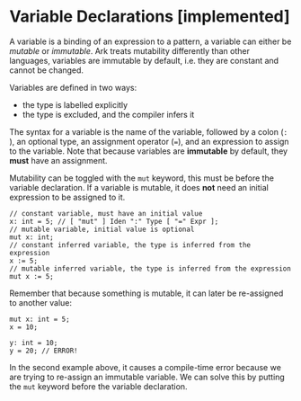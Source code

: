 # Variable Declarations [implemented]

A variable is a binding of an expression to a pattern, a variable can either be
_mutable_ or _immutable_. Ark treats mutability differently than other
languages, variables are immutable by default, i.e. they are constant and
cannot be changed.

Variables are defined in two ways:

* the type is labelled explicitly
* the type is excluded, and the compiler infers it 

The syntax for a variable is the name of the variable, followed by a colon (`:`
), an optional type, an assignment operator (`=`), and an expression to assign 
to the variable. Note that because variables are __immutable__ by default, 
they **must** have an assignment.

Mutability can be toggled with the `mut` keyword, this must be before the
variable declaration. If a variable is mutable, it does **not** need an initial
expression to be assigned to it.

```
// constant variable, must have an initial value
x: int = 5; // [ "mut" ] Iden ":" Type [ "=" Expr ];
// mutable variable, initial value is optional
mut x: int;
// constant inferred variable, the type is inferred from the expression
x := 5;
// mutable inferred variable, the type is inferred from the expression
mut x := 5;
```

Remember that because something is mutable, it can later be re-assigned to
another value:

```
mut x: int = 5;
x = 10;

y: int = 10;
y = 20; // ERROR!
```

In the second example above, it causes a compile-time error because we are
trying to re-assign an immutable variable. We can solve this by putting the `mut`
keyword before the variable declaration.
